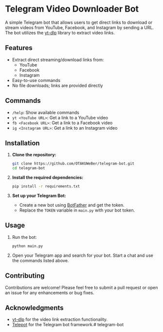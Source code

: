 # Telegram Video Downloader Bot

A simple Telegram bot that allows users to get direct links to download or stream videos from YouTube, Facebook, and Instagram by sending a URL. The bot utilizes the [yt-dlp](https://github.com/yt-dlp/yt-dlp) library to extract video links.

## Features

- Extract direct streaming/download links from:
  - YouTube
  - Facebook
  - Instagram
- Easy-to-use commands
- No file downloads; links are provided directly

## Commands

- `/help`: Show available commands
- `yt <YouTube URL>`: Get a link to a YouTube video
- `fb <Facebook URL>`: Get a link to a Facebook video
- `ig <Instagram URL>`: Get a link to an Instagram video

## Installation

1. **Clone the repository:**

   ```bash
   git clone https://github.com/OTAKUWeBer/telegram-bot.git
   cd telegram-bot
   ```

2. **Install the required dependencies:**

   ```bash
   pip install -r requirements.txt
   ```

3. **Set up your Telegram Bot:**
   - Create a new bot using [BotFather](https://core.telegram.org/bots#botfather) and get the token.
   - Replace the `TOKEN` variable in `main.py` with your bot token.

## Usage

1. Run the bot:

   ```bash
   python main.py
   ```

2. Open your Telegram app and search for your bot. Start a chat and use the commands listed above.

## Contributing

Contributions are welcome! Please feel free to submit a pull request or open an issue for any enhancements or bug fixes.

## Acknowledgments

- [yt-dlp](https://github.com/yt-dlp/yt-dlp) for the video link extraction functionality.
- [Telepot](https://github.com/nickoala/telepot) for the Telegram bot framework.# telegram-bot
